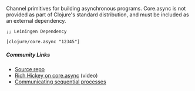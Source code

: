 Channel primitives for building asynchronous programs. Core.async is not provided as part of Clojure's standard distribution, and must be included as an external dependency.

    ;; Leiningen Dependency

    [clojure/core.async "12345"]

##### Community Links

* [Source repo](https://github.com/clojure/core.async)
* [Rich Hickey on core.async](http://www.infoq.com/presentations/clojure-core-async) (video)
* [Communicating sequential processes](http://en.wikipedia.org/wiki/Communicating_sequential_processes)
